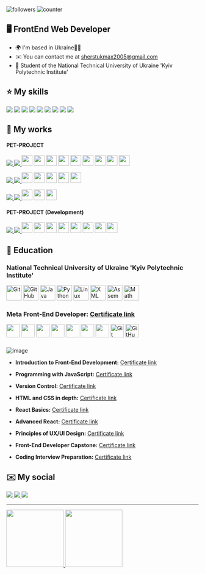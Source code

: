 ![followers](https://img.shields.io/github/followers/Maxson71?logo=github&style=flat-square&color=0891b2&labelColor=1c1917)
![counter](https://komarev.com/ghpvc/?username=Maxson71&color=0891b2&label=views&labelColor=1c1917&style=flat-square)

🖥️ FrontEnd Web Developer
-------------------
  * 🌍  I'm based in Ukraine💙💛
  * ✉️  You can contact me at [sherstukmax2005@gmail.com](mailto:sherstukmax2005@gmail.com)
  * 🧠  Student of the National Technical University of Ukraine 'Kyiv Polytechnic Institute'​

⭐ My skills
-------------------

<img src="https://img.shields.io/badge/NEXT%20JS-111?style=for-the-badge&logo=nextdotjs&logoColor=white"/> <img src="https://img.shields.io/badge/REACT JS-61DAFB?style=for-the-badge&logo=react&logoColor=black"/>  <img src="https://img.shields.io/badge/JAVASCRIPT-F7DF1E?style=for-the-badge&logo=javascript&logoColor=black"/> <img src="https://img.shields.io/badge/TYPESCRIPT-358EF1?style=for-the-badge&logo=typescript&logoColor=white"/> <img src="https://img.shields.io/badge/PRISMA-2d3748?style=for-the-badge&logo=prisma&logoColor=white"/> <img src="https://img.shields.io/badge/HTML-E34F26?style=for-the-badge&logo=html5&logoColor=white"/>  <img src="https://img.shields.io/badge/CSS-1572B6?style=for-the-badge&logo=css3&logoColor=white"/>  <img src="https://img.shields.io/badge/SCSS-CC6699?style=for-the-badge&logo=sass&logoColor=white"/>  <img src="https://img.shields.io/badge/GIT-333?style=for-the-badge&logo=git&logoColor=white"/>


📁 My works
-------------------
#### PET-PROJECT
<div>
 <a href="https://github.com/Maxson71/SMARTFOLIO/blob/master/README.md">
   <img src="https://img.shields.io/badge/SMARTFOLIO-128C76?style=for-the-badge"/>
 </a> 
 <a href="https://github.com/Maxson71/SMARTFOLIO">
   <img src="https://img.shields.io/badge/REPOSITORY-222?style=for-the-badge&logo=github&logoColor=white"/>
 </a>
 <img height="28" width="28" src="https://cdn.simpleicons.org/nextdotjs" /> 
 <img height="28" width="28" src="https://cdn.simpleicons.org/react" /> 
 <img height="28" width="28" src="https://cdn.simpleicons.org/postgresql" /> 
 <img height="28" width="28" src="https://cdn.simpleicons.org/prisma" /> 
 <img height="28" width="28" src="https://cdn.simpleicons.org/typescript" /> 
 <img height="28" width="28" src="https://cdn.simpleicons.org/javascript" /> 
 <img height="28" width="28" src="https://cdn.simpleicons.org/sass" /> 
 <img height="28" width="28" src="https://cdn.simpleicons.org/css3" />
 <img height="28" width="28" src="https://cdn.simpleicons.org/html5" /> 
</div>
<p></p>
<div>
 <a href="https://maxson71.github.io/castpress/">
   <img src="https://img.shields.io/badge/Castpress-white?style=for-the-badge"/>
 </a>
 <a href="https://github.com/Maxson71/castpress/tree/main">
   <img src="https://img.shields.io/badge/REPOSITORY-222?style=for-the-badge&logo=github&logoColor=white"/>
 </a>
 <img height="28" width="28" src="https://cdn.simpleicons.org/react" />
 <img height="28" width="28" src="https://cdn.simpleicons.org/javascript" />
 <img height="28" width="28" src="https://cdn.simpleicons.org/sass" />
 <img height="28" width="28" src="https://cdn.simpleicons.org/css3" />
 <img height="28" width="28" src="https://cdn.simpleicons.org/html5" />
</div>
<p></p>
<div>
 <a href="https://maxson71.github.io/FunHaus/">
   <img src="https://img.shields.io/badge/FunHauS-8c433a?style=for-the-badge"/>
 </a> 
 <a href="https://github.com/Maxson71/FunHaus/tree/main">
   <img src="https://img.shields.io/badge/REPOSITORY-222?style=for-the-badge&logo=github&logoColor=white"/>
 </a>
 <img height="28" width="28" src="https://cdn.simpleicons.org/javascript" />
 <img height="28" width="28" src="https://cdn.simpleicons.org/css3" />
 <img height="28" width="28" src="https://cdn.simpleicons.org/html5" />
</div>

#### PET-PROJECT (Development)

<div>
 <a href="https://zero-design.vercel.app/">
   <img src="https://img.shields.io/badge/ZeroDesign-000?style=for-the-badge"/>
 </a> 
 <a href="https://github.com/Maxson71/zero-design">
   <img src="https://img.shields.io/badge/REPOSITORY-222?style=for-the-badge&logo=github&logoColor=white"/>
 </a>
 <img height="28" width="28" src="https://cdn.simpleicons.org/nextdotjs" /> 
 <img height="28" width="28" src="https://cdn.simpleicons.org/react" /> 
 <img height="28" width="28" src="https://cdn.simpleicons.org/typescript" /> 
 <img height="28" width="28" src="https://cdn.simpleicons.org/javascript" /> 
 <img height="28" width="28" src="https://cdn.simpleicons.org/vercel" />
 <img height="28" width="28" src="https://cdn.simpleicons.org/tailwindcss" /> 
 <img height="28" width="28" src="https://cdn.simpleicons.org/css3" />
 <img height="28" width="28" src="https://cdn.simpleicons.org/html5" /> 
</div>


🧮 Education
-------------------
### National Technical University of Ukraine 'Kyiv Polytechnic Institute'​

<div>
 <img height="40" alt="Git" src="https://img.icons8.com/?size=100&id=20906&format=png&color=000000"/>
 <img height="40" alt="GitHub" src="https://img.icons8.com/?size=100&id=3tC9EQumUAuq&format=png&color=000000"/>
 <img height="40" alt="Java" src="https://img.icons8.com/color/1x/java-coffee-cup-logo.png"/>
 <img height="40" alt="Python" src="https://img.icons8.com/color/1x/python.png"/>
 <img height="40" alt="Linux" src="https://img.icons8.com/color/1x/linux.png"/>
 <img height="40" alt="XML" src="https://img.icons8.com/?size=100&id=10238&format=png&color=000000"/>
 <img height="40" alt="Assembler" src="https://github.com/user-attachments/assets/90ba3fec-1d1a-4a2b-854e-a97d2123b6fc" />
 <img height="40" alt="Math" src="https://github.com/Maxson71/Maxson71/assets/77611206/f3e2757b-30e6-4fb0-be23-8385d481122d" />

</div>

### Meta Front-End Developer: [Certificate link](https://www.coursera.org/account/accomplishments/specialization/5MNXFFXGWES8)

<div> 
 <img height="35" src="https://img.icons8.com/?size=100&id=asWSSTBrDlTW&format=png&color=000000" /> 
 <img height="35" src="https://cdn.simpleicons.org/javascript" />
 <img height="35" src="https://img.icons8.com/?size=100&id=Xf1sHBmY73hA&format=png&color=000000" /> 
 <img height="35" src="https://cdn.simpleicons.org/tailwindcss" /> 
 <img height="35" src="https://img.icons8.com/?size=100&id=78Fr72VCwbPq&format=png&color=000000" /> 
 <img height="35" src="https://cdn.simpleicons.org/css3" />
 <img height="35" src="https://cdn.simpleicons.org/html5" />
 <img height="35" alt="Git" src="https://img.icons8.com/?size=100&id=20906&format=png&color=000000"/>
 <img height="35" alt="GitHub" src="https://img.icons8.com/?size=100&id=3tC9EQumUAuq&format=png&color=000000"/>
</div>

###  

![image](https://github.com/Maxson71/Maxson71/assets/77611206/4fcc4c8b-415a-4c7e-a616-bb25567d40b0)

  - **Introduction to Front-End Development:** [Certificate link](https://www.coursera.org/account/accomplishments/records/23K47VBE4FE4)
  
  - **Programming with JavaScript:** [Certificate link](https://www.coursera.org/account/accomplishments/records/4YMEZSWTHQLA)
  
  - **Version Control:** [Certificate link](https://www.coursera.org/account/accomplishments/records/ECJ2JD32WUFQ)
  
  - **HTML and CSS in depth:** [Certificate link](https://www.coursera.org/account/accomplishments/records/Q2VAPYDJXH5L)
  
  - **React Basics:** [Certificate link](https://www.coursera.org/account/accomplishments/records/395CFWEEQ3SK)
 
  - **Advanced React:** [Certificate link](https://www.coursera.org/account/accomplishments/records/8P3UULGGEN3P)

  - **Principles of UX/UI Design:** [Certificate link](https://www.coursera.org/account/accomplishments/records/6W5DJPUFTA9N)

  - **Front-End Developer Capstone:** [Certificate link](https://www.coursera.org/account/accomplishments/verify/Z8A3W9K623WG)

  - **Coding Interview Preparation:** [Certificate link](https://www.coursera.org/account/accomplishments/verify/ZDE9DHSQP2GM)

✉️ My social
-------------------
<a href="https://www.linkedin.com/in/maksym-sherstiuk-29868026b/">
  <img src="https://img.shields.io/badge/LINKEDIN-0A66C2?style=for-the-badge&logo=linkedin&logoColor=white"/>
</a> 
<a href="https://t.me/Maxsooooon">
  <img src="https://img.shields.io/badge/TELEGRAM-26A5E4?style=for-the-badge&logo=telegram&logoColor=white"/>
</a>
<a href="mailto:sherstukmax2005@gmail.com">
  <img src="https://img.shields.io/badge/EMAIL-DFDFDF?style=for-the-badge&logo=gmail&logoColor=gray"/>
</a>

-------------------

<a href="https://github.com/Maxson71/github-readme-stats">
  <img height=150 src="https://github-readme-stats.vercel.app/api/top-langs/?username=Maxson71&layout=compact"/>
</a>
<a href="https://github-readme-stats.vercel.app/api?username=Maxson71&show_icons=true&count_private=true">
  <img
  height=150
  src="https://github-readme-stats.vercel.app/api?username=Maxson71&show_icons=true&count_private=true"/>
</a>
